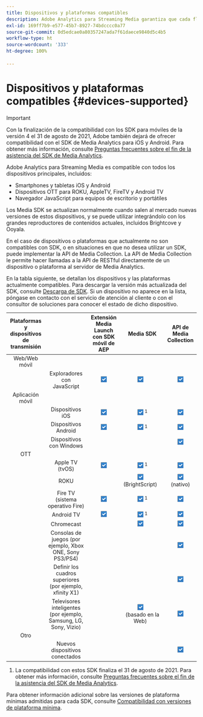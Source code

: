 ```yaml
---
title: Dispositivos y plataformas compatibles
description: Adobe Analytics para Streaming Media garantiza que cada flujo de medios se recopile y notifique a todos los dispositivos.
exl-id: 169ff7b9-e577-45b7-8927-74bdcccc0a77
source-git-commit: 0d5edcae0a80357247ada7f61daece9840d5c4b5
workflow-type: ht
source-wordcount: '333'
ht-degree: 100%

---
```


# Dispositivos y plataformas compatibles {#devices-supported}

>[!IMPORTANT]
>
>Con la finalización de la compatibilidad con los SDK para móviles de la versión 4 el 31 de agosto de 2021, Adobe también dejará de ofrecer compatibilidad con el SDK de Media Analytics para iOS y Android.  Para obtener más información, consulte [Preguntas frecuentes sobre el fin de la asistencia del SDK de Media Analytics](/help/sdk-implement/end-of-support-faqs.md).

Adobe Analytics para Streaming Media es compatible con todos los dispositivos principales, incluidos:

* Smartphones y tabletas iOS y Android
* Dispositivos OTT para ROKU, AppleTV, FireTV y Android TV
* Navegador JavaScript para equipos de escritorio y portátiles

Los Media SDK se actualizan normalmente cuando salen al mercado nuevas versiones de estos dispositivos, y se puede utilizar integrándolo con los grandes reproductores de contenidos actuales, incluidos Brightcove y Ooyala.

En el caso de dispositivos o plataformas que actualmente no son compatibles con SDK, o en situaciones en que no desea utilizar un SDK, puede implementar la API de Media Collection. La API de Media Collection le permite hacer llamadas a la API de RESTful directamente de un dispositivo o plataforma al servidor de Media Analytics.

En la tabla siguiente, se detallan los dispositivos y las plataformas actualmente compatibles. Para descargar la versión más actualizada del SDK, consulte [Descarga de SDK](https://experienceleague.adobe.com/docs/media-analytics/using/sdk-implement/download-sdks.html?lang=es). Si un dispositivo no aparece en la lista, póngase en contacto con el servicio de atención al cliente o con el consultor de soluciones para conocer el estado de dicho dispositivo.

| Plataformas y dispositivos de transmisión |  | Extensión Media Launch con SDK móvil de AEP | Media SDK | API de Media Collection |
|:---------------------------:|:-----------------------------------------------:|:----------------------------:|:-------------------:|:--------------------:|
| Web/Web móvil |  |  |  |  |
|  | Exploradores con JavaScript | ![](/help/assets/icon-blue-check.png) | ![](/help/assets/icon-blue-check.png)    | ![](/help/assets/icon-blue-check.png) |
| Aplicación móvil |  |  |  |  |
|  | Dispositivos iOS | ![](/help/assets/icon-blue-check.png) | ![](/help/assets/icon-blue-check.png) <sup>1</sup> | ![](/help/assets/icon-blue-check.png) |
|  | Dispositivos Android | ![](/help/assets/icon-blue-check.png) | ![](/help/assets/icon-blue-check.png) <sup>1</sup> | ![](/help/assets/icon-blue-check.png) |
|  | Dispositivos con Windows |  |  | ![](/help/assets/icon-blue-check.png) |
| OTT |  |  |  |  |
|  | Apple TV (tvOS) | ![](/help/assets/icon-blue-check.png) | ![](/help/assets/icon-blue-check.png) <sup>1</sup> | ![](/help/assets/icon-blue-check.png) |
|  | ROKU |  | ![](/help/assets/icon-blue-check.png)   <br>(BrightScript)    | ![](/help/assets/icon-blue-check.png)<br>(nativo) |
|  | Fire TV (sistema operativo Fire) | ![](/help/assets/icon-blue-check.png) | ![](/help/assets/icon-blue-check.png) <sup>1</sup> | ![](/help/assets/icon-blue-check.png) |
|  | Android TV | ![](/help/assets/icon-blue-check.png) | ![](/help/assets/icon-blue-check.png) <sup>1</sup> | ![](/help/assets/icon-blue-check.png) |
|  | Chromecast |  | ![](/help/assets/icon-blue-check.png)    | ![](/help/assets/icon-blue-check.png) |
|  | Consolas de juegos (por ejemplo, Xbox ONE, Sony PS3/PS4) |  |  | ![](/help/assets/icon-blue-check.png) |
|  | Definir los cuadros superiores (por ejemplo, xfinity X1) |  |  | ![](/help/assets/icon-blue-check.png) |
|  | Televisores inteligentes (por ejemplo, Samsung, LG, Sony, Vizio) |  | ![](/help/assets/icon-blue-check.png)   <br>(basado en la Web)    | ![](/help/assets/icon-blue-check.png) |
| Otro |  |  |  |  |
|  | Nuevos dispositivos conectados |  |  | ![](/help/assets/icon-blue-check.png) |

1. La compatibilidad con estos SDK finaliza el 31 de agosto de 2021. Para obtener más información, consulte [Preguntas frecuentes sobre el fin de la asistencia del SDK de Media Analytics](/help/sdk-implement/end-of-support-faqs.md).

Para obtener información adicional sobre las versiones de plataforma mínimas admitidas para cada SDK, consulte [Compatibilidad con versiones de plataforma mínima](https://experienceleague.adobe.com/docs/media-analytics/using/sdk-implement/setup/setup-overview.html?lang=es).
